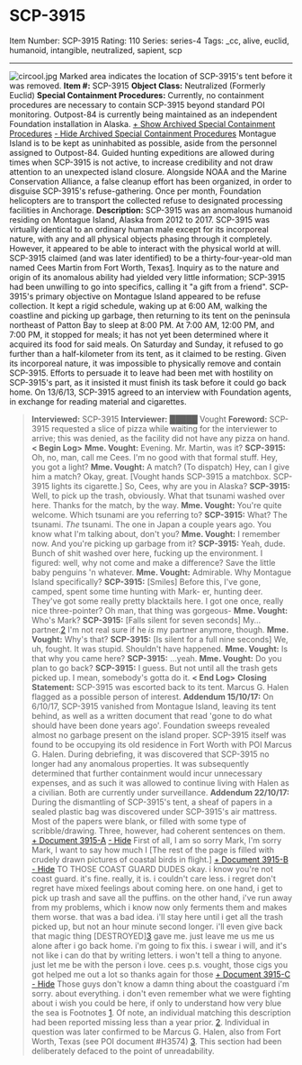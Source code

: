 # SCP-3915
Item Number: SCP-3915
Rating: 110
Series: series-4
Tags: _cc, alive, euclid, humanoid, intangible, neutralized, sapient, scp

---

![circool.jpg](https://scp-wiki.wdfiles.com/local--files/scp-3915/circool.jpg)
Marked area indicates the location of SCP-3915's tent before it was removed.
**Item #:** SCP-3915
**Object Class:** Neutralized (Formerly Euclid)
**Special Containment Procedures:** Currently, no containment procedures are necessary to contain SCP-3915 beyond standard POI monitoring. Outpost-84 is currently being maintained as an independent Foundation installation in Alaska.
[\+ Show Archived Special Containment Procedures](javascript:;)
[\- Hide Archived Special Containment Procedures](javascript:;)
Montague Island is to be kept as uninhabited as possible, aside from the personnel assigned to Outpost-84. Guided hunting expeditions are allowed during times when SCP-3915 is not active, to increase credibility and not draw attention to an unexpected island closure.
Alongside NOAA and the Marine Conservation Alliance, a false cleanup effort has been organized, in order to disguise SCP-3915's refuse-gathering. Once per month, Foundation helicopters are to transport the collected refuse to designated processing facilities in Anchorage.
**Description:** SCP-3915 was an anomalous humanoid residing on Montague Island, Alaska from 2012 to 2017. SCP-3915 was virtually identical to an ordinary human male except for its incorporeal nature, with any and all physical objects phasing through it completely. However, it appeared to be able to interact with the physical world at will.
SCP-3915 claimed (and was later identified) to be a thirty-four-year-old man named Cees Martin from Fort Worth, Texas[1](javascript:;). Inquiry as to the nature and origin of its anomalous ability had yielded very little information; SCP-3915 had been unwilling to go into specifics, calling it "a gift from a friend".
SCP-3915's primary objective on Montague Island appeared to be refuse collection. It kept a rigid schedule, waking up at 6:00 AM, walking the coastline and picking up garbage, then returning to its tent on the peninsula northeast of Patton Bay to sleep at 8:00 PM. At 7:00 AM, 12:00 PM, and 7:00 PM, it stopped for meals; it has not yet been determined where it acquired its food for said meals. On Saturday and Sunday, it refused to go further than a half-kilometer from its tent, as it claimed to be resting.
Given its incorporeal nature, it was impossible to physically remove and contain SCP-3915. Efforts to persuade it to leave had been met with hostility on SCP-3915's part, as it insisted it must finish its task before it could go back home.
On 13/6/13, SCP-3915 agreed to an interview with Foundation agents, in exchange for reading material and cigarettes.
> **Interviewed:** SCP-3915
> **Interviewer:** █████ Vought
> **Foreword:** SCP-3915 requested a slice of pizza while waiting for the interviewer to arrive; this was denied, as the facility did not have any pizza on hand.
> **< Begin Log>**
> **Mme. Vought:** Evening. Mr. Martin, was it?
> **SCP-3915:** Oh, no, man, call me Cees. I'm no good with that formal stuff. Hey, you got a light?
> **Mme. Vought:** A match? (To dispatch) Hey, can I give him a match? Okay, great. [Vought hands SCP-3915 a matchbox. SCP-3915 lights its cigarette.] So, Cees, why are you in Alaska?
> **SCP-3915:** Well, to pick up the trash, obviously. What that tsunami washed over here. Thanks for the match, by the way.
> **Mme. Vought:** You're quite welcome. Which tsunami are you referring to?
> **SCP-3915:** What? The tsunami. _The_ tsunami. The one in Japan a couple years ago. You know what I'm talking about, don't you?
> **Mme. Vought:** I remember now. And you're picking up garbage from it?
> **SCP-3915:** Yeah, dude. Bunch of shit washed over here, fucking up the environment. I figured: well, why not come and make a difference? Save the little baby penguins 'n whatever.
> **Mme. Vought:** Admirable. Why Montague Island specifically?
> **SCP-3915:** [Smiles] Before this, I've gone, camped, spent some time hunting with Mark- er, hunting deer. They've got some really pretty blacktails here. I got one once, really nice three-pointer? Oh man, that thing was gorgeous-
> **Mme. Vought:** Who's Mark?
> **SCP-3915:** [Falls silent for seven seconds] My… partner.[2](javascript:;) I'm not real sure if he _is_ my partner anymore, though.
> **Mme. Vought:** Why's that?
> **SCP-3915:** [Is silent for a full nine seconds] We, uh, fought. It was stupid. Shouldn't have happened.
> **Mme. Vought:** Is that why you came here?
> **SCP-3915:** …yeah.
> **Mme. Vought:** Do you plan to go back?
> **SCP-3915:** I guess. But not until all the trash gets picked up. I mean, somebody's gotta do it.
> **< End Log>**
> **Closing Statement:** SCP-3915 was escorted back to its tent. Marcus G. Halen flagged as a possible person of interest.
**Addendum 15/10/17:** On 6/10/17, SCP-3915 vanished from Montague Island, leaving its tent behind, as well as a written document that read 'gone to do what should have been done years ago'. Foundation sweeps revealed almost no garbage present on the island proper.
SCP-3915 itself was found to be occupying its old residence in Fort Worth with POI Marcus G. Halen. During debriefing, it was discovered that SCP-3915 no longer had any anomalous properties. It was subsequently determined that further containment would incur unnecessary expenses, and as such it was allowed to continue living with Halen as a civilian. Both are currently under surveillance.
**Addendum 22/10/17:** During the dismantling of SCP-3915's tent, a sheaf of papers in a sealed plastic bag was discovered under SCP-3915's air mattress. Most of the papers were blank, or filled with some type of scribble/drawing. Three, however, had coherent sentences on them.
[\+ Document 3915-A](javascript:;)
[\- Hide](javascript:;)
> First of all, I am so sorry
> Mark, I'm sorry
> Mark, I want to say how much I
> [The rest of the page is filled with crudely drawn pictures of coastal birds in flight.]
[\+ Document 3915-B](javascript:;)
[\- Hide](javascript:;)
> TO THOSE COAST GUARD DUDES
> okay. i know you're not coast guard. it's fine. really, it is. i couldn't care less.
> i regret don't regret have mixed feelings about coming here. on one hand, i get to pick up trash and save all the puffins. on the other hand, i've run away from my problems, which i know now only ferments them and makes them worse. that was a bad idea. i'll stay here until i get all the trash picked up, but not an hour minute second longer. i'll even give back that magic thing [DESTROYED][3](javascript:;) gave me.
> just leave me us me us alone after i go back home. i'm going to fix this. i swear i will, and it's not like i can do that by writing letters.
> i won't tell a thing to anyone. just let me be with the person i love.
> cees
> p.s. vought, those cigs you got helped me out a lot so thanks again for those
[\+ Document 3915-C](javascript:;)
[\- Hide](javascript:;)
> Those guys don't know a damn thing about the coastguard
> i'm sorry. about everything. i don't even remember what we were fighting about
> i wish you could be here, if only to understand how very blue the sea is
Footnotes
[1](javascript:;). Of note, an individual matching this description had been reported missing less than a year prior.
[2](javascript:;). Individual in question was later confirmed to be Marcus G. Halen, also from Fort Worth, Texas (see POI document #H3574)
[3](javascript:;). This section had been deliberately defaced to the point of unreadability.